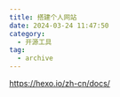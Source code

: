 ```yaml
---
title: 搭建个人网站
date: 2024-03-24 11:47:50
category:
  - 开源工具
tag:
  - archive
---
```

https://hexo.io/zh-cn/docs/
